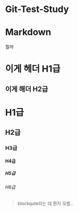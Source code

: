 ﻿# Git-Test-Study
# Markdown 
뭘까

이게 헤더 H1급
==============

이게 해더 H2급
--------------

# H1급
## H2급
### H3급
#### H4급
##### H5급
###### H6급

> blockqute라는 데 뭔지 모름..

